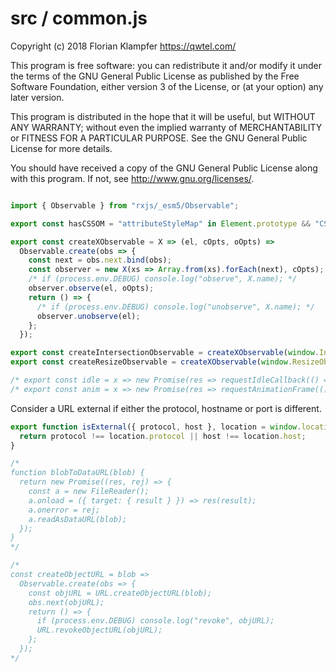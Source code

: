 # src / common.js
Copyright (c) 2018 Florian Klampfer <https://qwtel.com/>

This program is free software: you can redistribute it and/or modify
it under the terms of the GNU General Public License as published by
the Free Software Foundation, either version 3 of the License, or
(at your option) any later version.

This program is distributed in the hope that it will be useful,
but WITHOUT ANY WARRANTY; without even the implied warranty of
MERCHANTABILITY or FITNESS FOR A PARTICULAR PURPOSE.  See the
GNU General Public License for more details.

You should have received a copy of the GNU General Public License
along with this program.  If not, see <http://www.gnu.org/licenses/>.


```js

import { Observable } from "rxjs/_esm5/Observable";

export const hasCSSOM = "attributeStyleMap" in Element.prototype && "CSS" in window && CSS.number;

export const createXObservable = X => (el, cOpts, oOpts) =>
  Observable.create(obs => {
    const next = obs.next.bind(obs);
    const observer = new X(xs => Array.from(xs).forEach(next), cOpts);
    /* if (process.env.DEBUG) console.log("observe", X.name); */
    observer.observe(el, oOpts);
    return () => {
      /* if (process.env.DEBUG) console.log("unobserve", X.name); */
      observer.unobserve(el);
    };
  });

export const createIntersectionObservable = createXObservable(window.IntersectionObserver);
export const createResizeObservable = createXObservable(window.ResizeObserver);

/* export const idle = x => new Promise(res => requestIdleCallback(() => res(x))); */
/* export const anim = x => new Promise(res => requestAnimationFrame(() => res(x))); */
```

Consider a URL external if either the protocol, hostname or port is different.


```js
export function isExternal({ protocol, host }, location = window.location) {
  return protocol !== location.protocol || host !== location.host;
}

/*
function blobToDataURL(blob) {
  return new Promise((res, rej) => {
    const a = new FileReader();
    a.onload = ({ target: { result } }) => res(result);
    a.onerror = rej;
    a.readAsDataURL(blob);
  });
}
*/

/*
const createObjectURL = blob =>
  Observable.create(obs => {
    const objURL = URL.createObjectURL(blob);
    obs.next(objURL);
    return () => {
      if (process.env.DEBUG) console.log("revoke", objURL);
      URL.revokeObjectURL(objURL);
    };
  });
*/
```


